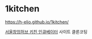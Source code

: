 # 1kitchen

https://h-elio.github.io/1kitchen/

[서울창업허브 키친 인큐베이터](https://hubkitchen.startup-plus.kr/default.do) 사이트 클론코팅
